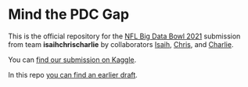# Mind the PDC Gap

This is the official repository for the [NFL Big Data Bowl 2021](https://www.kaggle.com/c/nfl-big-data-bowl-2021) submission from team **isaihchrischarlie** by collaborators [Isaih](https://www.kaggle.com/zayuhtheiv), [Chris](https://www.kaggle.com/christopherhanes), and [Charlie](https://www.kaggle.com/danoff).

You can [find our submission on Kaggle](https://www.kaggle.com/christopherhanes/mind-the-pdc-gap).

In this repo [you can find an earlier draft](https://github.com/danoff/Mind-the-PDC-Gap/blob/main/20210106-mind-the-pdc-gap.ipynb).
